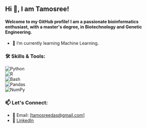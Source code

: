 ## Hi 👋, I am Tamosree!
#### Welcome to my GitHub profile! I am a passionate bioinformatics enthusiast, with a master's degree, in Biotechnology and Genetic Engineering.
- 🌱 I’m currently learning Machine Learning.

### 🛠️ Skills & Tools:
![Python](https://img.shields.io/badge/Python-3776AB?style=flat&logo=python&logoColor=white)\
![R](https://img.shields.io/badge/R-276DC3?style=flat&logo=r&logoColor=white)\
![Bash](https://img.shields.io/badge/Bash-4EAA25?style=flat&logo=gnu-bash&logoColor=white)\
![Pandas](https://img.shields.io/badge/Pandas-1.3%2B-orange.svg)\
![NumPy](https://img.shields.io/badge/NumPy-1.21%2B-red.svg)






### 📫 Let's Connect:
- 📧 Email: [tamosreedas@gmail.com]
- 💼 [LinkedIn](https://www.linkedin.com/in/tamosreesikder/#:~:text=www.linkedin.com/in/tamosreesikder)
<!--
**tamosree7/tamosree7** is a ✨ _special_ ✨ repository because its `README.md` (this file) appears on your GitHub profile.

Here are some ideas to get you started:
-I am a passionate bioinformatics enthusiast, with a master's degree, in Biotechnology and Genetic Engineering.
- 🔭 I’m currently working on ...
- 🌱 I’m currently learning ...
- 👯 I’m looking to collaborate on ...
- 🤔 I’m looking for help with ...
- 💬 Ask me about ...
- 📫 How to reach me: ...
- 😄 Pronouns: ...
- ⚡ Fun fact: ...
## Let's Connect
-->
